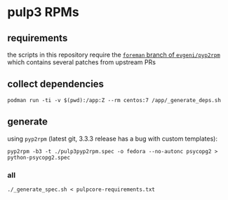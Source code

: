 # pulp3 RPMs

## requirements

the scripts in this repository require the [`foreman` branch of `evgeni/pyp2rpm`](https://github.com/evgeni/pyp2rpm/tree/foreman) which contains several patches from upstream PRs

## collect dependencies

```
podman run -ti -v $(pwd):/app:Z --rm centos:7 /app/_generate_deps.sh
```

## generate

using `pyp2rpm` (latest git, 3.3.3 release has a bug with custom templates):

  ```
  pyp2rpm -b3 -t ./pulp3pyp2rpm.spec -o fedora --no-autonc psycopg2 > python-psycopg2.spec
  ```

### all

  ```
  ./_generate_spec.sh < pulpcore-requirements.txt
  ```
